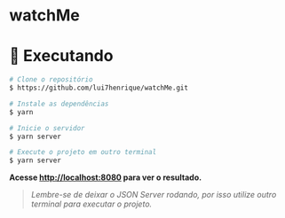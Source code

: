 # watchMe

# :construction_worker: Executando

```bash 
# Clone o repositório
$ https://github.com/lui7henrique/watchMe.git
```

```bash 
# Instale as dependências
$ yarn
```

```bash 
# Inicie o servidor 
$ yarn server
```

```bash 
# Execute o projeto em outro terminal 
$ yarn server
```

**Acesse <http://localhost:8080> para ver o resultado.**
> _Lembre-se de deixar o JSON Server rodando, por isso utilize outro terminal para executar o projeto._

